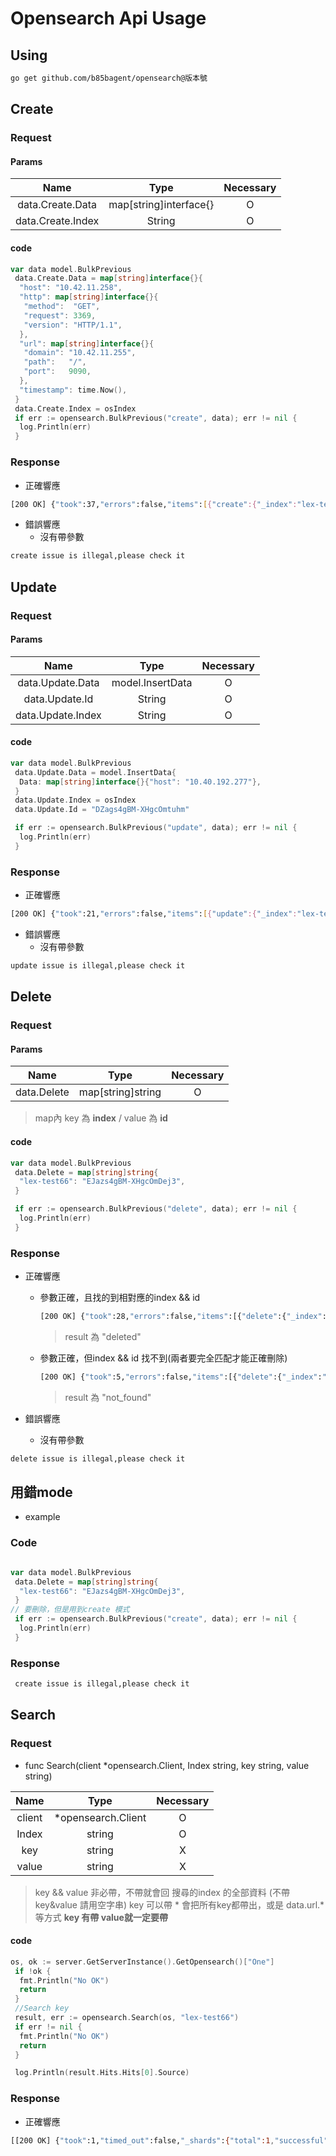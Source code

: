 # Opensearch Api Usage

## Using

```bash
go get github.com/b85bagent/opensearch@版本號
```

## Create

### Request

#### Params

| Name  | Type  | Necessary |
| :------------: |:---------------:|:-----:|
| data.Create.Data  | map[string]interface{} | O |
| data.Create.Index | String                 | O |

#### code

```go
var data model.BulkPrevious
 data.Create.Data = map[string]interface{}{
  "host": "10.42.11.258",
  "http": map[string]interface{}{
   "method":  "GET",
   "request": 3369,
   "version": "HTTP/1.1",
  },
  "url": map[string]interface{}{
   "domain": "10.42.11.255",
   "path":   "/",
   "port":   9090,
  },
  "timestamp": time.Now(),
 }
 data.Create.Index = osIndex
 if err := opensearch.BulkPrevious("create", data); err != nil {
  log.Println(err)
 }
```

### Response

- 正確響應

```bash
[200 OK] {"took":37,"errors":false,"items":[{"create":{"_index":"lex-test66","_id":"EJazs4gBM-XHgcOmDej3","_version":1,"result":"created","_shards":{"total":2,"successful":2,"failed":0},"_seq_no":2,"_primary_term":1,"status":201}}]}
```

- 錯誤響應
  - 沒有帶參數

```bash
create issue is illegal,please check it
```

## Update

### Request

#### Params

| Name  | Type  | Necessary |
| :------------: |:---------------:|:-----:|
| data.Update.Data  | model.InsertData | O |
| data.Update.Id    | String           | O |
| data.Update.Index | String           | O |

#### code 

```go
var data model.BulkPrevious
 data.Update.Data = model.InsertData{
  Data: map[string]interface{}{"host": "10.40.192.277"},
 }
 data.Update.Index = osIndex
 data.Update.Id = "DZags4gBM-XHgcOmtuhm"

 if err := opensearch.BulkPrevious("update", data); err != nil {
  log.Println(err)
 }
```

### Response

- 正確響應

```bash
[200 OK] {"took":21,"errors":false,"items":[{"update":{"_index":"lex-test66","_id":"DZags4gBM-XHgcOmtuhm","_version":2,"result":"updated","_shards":{"total":2,"successful":2,"failed":0},"_seq_no":1,"_primary_term":1,"status":200}}]}
```

- 錯誤響應
  - 沒有帶參數

```bash
update issue is illegal,please check it
```

## Delete

### Request

#### Params

| Name  | Type  | Necessary |
| :------------: |:---------------:|:-----:|
| data.Delete  | map[string]string | O |

> map內 key 為 **index** / value 為 **id**

#### code

```go
var data model.BulkPrevious
 data.Delete = map[string]string{
  "lex-test66": "EJazs4gBM-XHgcOmDej3",
 }

 if err := opensearch.BulkPrevious("delete", data); err != nil {
  log.Println(err)
 }
```

### Response

- 正確響應

  - 參數正確，且找的到相對應的index && id

    ```bash
    [200 OK] {"took":28,"errors":false,"items":[{"delete":{"_index":"lex-test66","_id":"EJazs4gBM-XHgcOmDej3",      "_version":2,"result":"deleted","_shards":{"total":2,"successful":2,"failed":0},"_seq_no":4,"_primary_term":1,      "status":200}}]}
    ```

    > result 為 "deleted"

  - 參數正確，但index && id 找不到(兩者要完全匹配才能正確刪除)

    ```bash
    [200 OK] {"took":5,"errors":false,"items":[{"delete":{"_index":"lex-test66","_id":"EJazs4gBM-XHgcOmDej3",       "_version":1,"result":"not_found","_shards":{"total":2,"successful":2,"failed":0},"_seq_no":5,"_primary_term":1,    "status":404}}]}
    ```

    > result 為 "not_found"

- 錯誤響應
  - 沒有帶參數

```bash
delete issue is illegal,please check it
```

## 用錯mode

- example

### Code

```go

var data model.BulkPrevious
 data.Delete = map[string]string{
  "lex-test66": "EJazs4gBM-XHgcOmDej3",
 }
// 要刪除，但是用到create 模式
 if err := opensearch.BulkPrevious("create", data); err != nil {
  log.Println(err)
 }
```

### Response

```bash
 create issue is illegal,please check it 
```

## Search

### Request

- func Search(client *opensearch.Client, Index string, key string, value string)

| Name  | Type  | Necessary |
| :------------: |:---------------:|:-----:|
| client  | *opensearch.Client | O |
| Index  | string | O |
| key  | string | X |
| value  | string | X |

> key && value 非必帶，不帶就會回 搜尋的index 的全部資料 (不帶key&value 請用空字串)
> key 可以帶 \* 會把所有key都帶出，或是 data.url.\* 等方式
> **key 有帶 value就一定要帶**

#### code

```go
os, ok := server.GetServerInstance().GetOpensearch()["One"]
 if !ok {
  fmt.Println("No OK")
  return
 }
 //Search key
 result, err := opensearch.Search(os, "lex-test66")
 if err != nil {
  fmt.Println("No OK")
  return
 }

 log.Println(result.Hits.Hits[0].Source)
```

### Response

- 正確響應

```bash
[[200 OK] {"took":1,"timed_out":false,"_shards":{"total":1,"successful":1,"skipped":0,"failed":0},"hits":{"total":{"value":1,"relation":"eq"},"max_score":1.0,"hits":[{"_index":"lex-test","_id":"75b7sogBM-XHgcOm7ufE","_score":1.0,"_source":{"data":{"host":"10.40.192.213","http":{"method":"POST","request":1669,"version":"HTTP/1.1"},"timestamp":"2023-06-13T12:20:38.5735803+08:00","url":{"domain":"10.11.233.11","path":"/","port":8080}}}}]}}]
```


